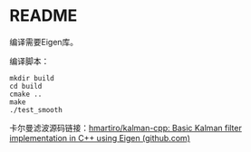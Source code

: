 # README

编译需要Eigen库。

编译脚本：

```
mkdir build
cd build
cmake ..
make
./test_smooth
```

卡尔曼滤波源码链接：[hmartiro/kalman-cpp: Basic Kalman filter implementation in C++ using Eigen (github.com)](https://github.com/hmartiro/kalman-cpp) 